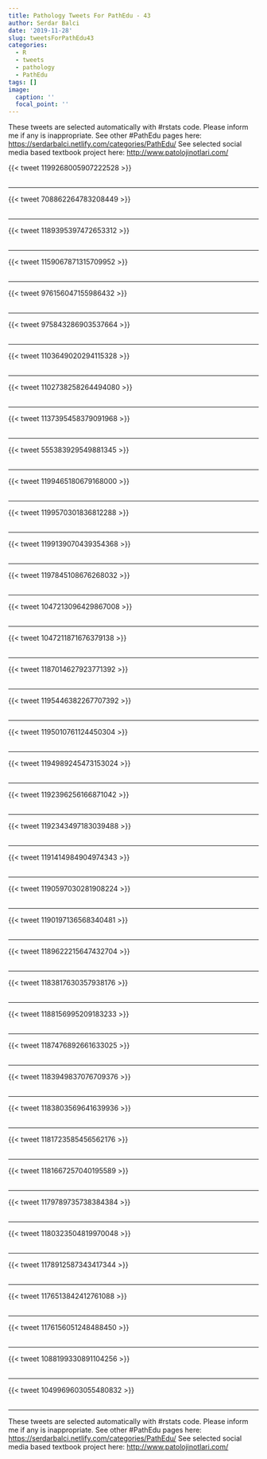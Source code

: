 ```yaml
---
title: Pathology Tweets For PathEdu - 43
author: Serdar Balci
date: '2019-11-28'
slug: tweetsForPathEdu43
categories:
  - R
  - tweets
  - pathology
  - PathEdu
tags: []
image:
  caption: ''
  focal_point: ''
---
```



These tweets are selected automatically with #rstats code. Please inform me if any is inappropriate.
See other #PathEdu pages here: https://serdarbalci.netlify.com/categories/PathEdu/ 
See selected social media based textbook project here: http://www.patolojinotlari.com/

{{< tweet 1199268005907222528 >}}
<br>
<br>
<hr>
{{< tweet 708862264783208449 >}}
<br>
<br>
<hr>
{{< tweet 1189395397472653312 >}}
<br>
<br>
<hr>
{{< tweet 1159067871315709952 >}}
<br>
<br>
<hr>
{{< tweet 976156047155986432 >}}
<br>
<br>
<hr>
{{< tweet 975843286903537664 >}}
<br>
<br>
<hr>
{{< tweet 1103649020294115328 >}}
<br>
<br>
<hr>
{{< tweet 1102738258264494080 >}}
<br>
<br>
<hr>
{{< tweet 1137395458379091968 >}}
<br>
<br>
<hr>
{{< tweet 555383929549881345 >}}
<br>
<br>
<hr>
{{< tweet 1199465180679168000 >}}
<br>
<br>
<hr>
{{< tweet 1199570301836812288 >}}
<br>
<br>
<hr>
{{< tweet 1199139070439354368 >}}
<br>
<br>
<hr>
{{< tweet 1197845108676268032 >}}
<br>
<br>
<hr>
{{< tweet 1047213096429867008 >}}
<br>
<br>
<hr>
{{< tweet 1047211871676379138 >}}
<br>
<br>
<hr>
{{< tweet 1187014627923771392 >}}
<br>
<br>
<hr>
{{< tweet 1195446382267707392 >}}
<br>
<br>
<hr>
{{< tweet 1195010761124450304 >}}
<br>
<br>
<hr>
{{< tweet 1194989245473153024 >}}
<br>
<br>
<hr>
{{< tweet 1192396256166871042 >}}
<br>
<br>
<hr>
{{< tweet 1192343497183039488 >}}
<br>
<br>
<hr>
{{< tweet 1191414984904974343 >}}
<br>
<br>
<hr>
{{< tweet 1190597030281908224 >}}
<br>
<br>
<hr>
{{< tweet 1190197136568340481 >}}
<br>
<br>
<hr>
{{< tweet 1189622215647432704 >}}
<br>
<br>
<hr>
{{< tweet 1183817630357938176 >}}
<br>
<br>
<hr>
{{< tweet 1188156995209183233 >}}
<br>
<br>
<hr>
{{< tweet 1187476892661633025 >}}
<br>
<br>
<hr>
{{< tweet 1183949837076709376 >}}
<br>
<br>
<hr>
{{< tweet 1183803569641639936 >}}
<br>
<br>
<hr>
{{< tweet 1181723585456562176 >}}
<br>
<br>
<hr>
{{< tweet 1181667257040195589 >}}
<br>
<br>
<hr>
{{< tweet 1179789735738384384 >}}
<br>
<br>
<hr>
{{< tweet 1180323504819970048 >}}
<br>
<br>
<hr>
{{< tweet 1178912587343417344 >}}
<br>
<br>
<hr>
{{< tweet 1176513842412761088 >}}
<br>
<br>
<hr>
{{< tweet 1176156051248488450 >}}
<br>
<br>
<hr>
{{< tweet 1088199330891104256 >}}
<br>
<br>
<hr>
{{< tweet 1049969603055480832 >}}
<br>
<br>
<hr>


These tweets are selected automatically with #rstats code. Please inform me if any is inappropriate.
See other #PathEdu pages here: https://serdarbalci.netlify.com/categories/PathEdu/ 
See selected social media based textbook project here: http://www.patolojinotlari.com/
